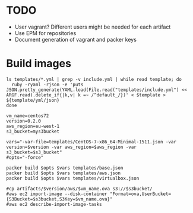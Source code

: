 # TODO
- User vagrant? Different users might be needed for each artifact
- Use EPM for repositories
- Document generation of vagrant and packer keys

# Build images

``` shell
ls templates/*.yml | grep -v include.yml | while read template; do
  ruby -ryaml -rjson -e 'puts JSON.pretty_generate(YAML.load(File.read("templates/include.yml") << ARGF.read).delete_if{|k,v| k =~ /^default_/})' < $template > ${template/yml/json}
done

vm_name=centos72
version=0.2.0
aws_region=eu-west-1
s3_bucket=mys3bucket

vars="-var-file=templates/CentOS-7-x86_64-Minimal-1511.json -var version=$version -var aws_region=$aws_region -var s3_bucket=$s3_bucket"
#opts="-force"

packer build $opts $vars templates/base.json
packer build $opts $vars templates/aws.json
packer build $opts $vars templates/virtualbox.json

#cp artifacts/$version/aws/$vm_name.ova s3://$s3bucket/
#aws ec2 import-image --disk-container "Format=ova,UserBucket={S3Bucket=$s3bucket,S3Key=$vm_name.ova}"
#aws ec2 describe-import-image-tasks
```
